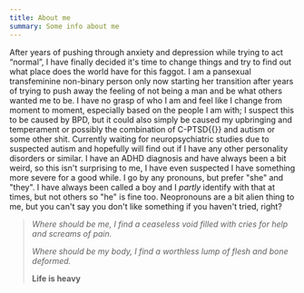 ```yaml
---
title: About me
summary: Some info about me
---
```

After years of pushing through anxiety and depression while trying to act “normal”, I have finally
decided it's time to change things and try to find out what place does the world have for this faggot.
I am a pansexual transfeminine non-binary person only now starting her transition after years of
trying to push away the feeling of not being a man and be what others wanted me to be. I have no
grasp of who I am and feel like I change from moment to moment, especially based on the people I am
with; I suspect this to be caused by BPD, but it could also simply be caused my upbringing and
temperament or possibly the combination of
C-PTSD{{<info title="ICD-11 isn't yet in use here in Finland, so a C-PTSD diagnosis isn't possible to get">}}
and autism or some other shit. Currently waiting for neuropsychiatric studies due to suspected autism
and hopefully will find out if I have any other personality disorders or similar. I have an ADHD diagnosis
and have always been a bit weird, so this isn't surprising to me, I have even suspected I have something
more severe for a good while. I go by any pronouns, but prefer "she" and "they". I have always been called
a boy and I *partly* identify with that at times, but not others so "he" is fine too. Neopronouns are a bit
alien thing to me, but you can't say you don't like something if you haven't tried, right?

> *Where should be me, I find a ceaseless void filled with cries for help and screams of pain.*
>
> *Where should be my body, I find a worthless lump of flesh and bone deformed.*
>
> **Life is heavy**
